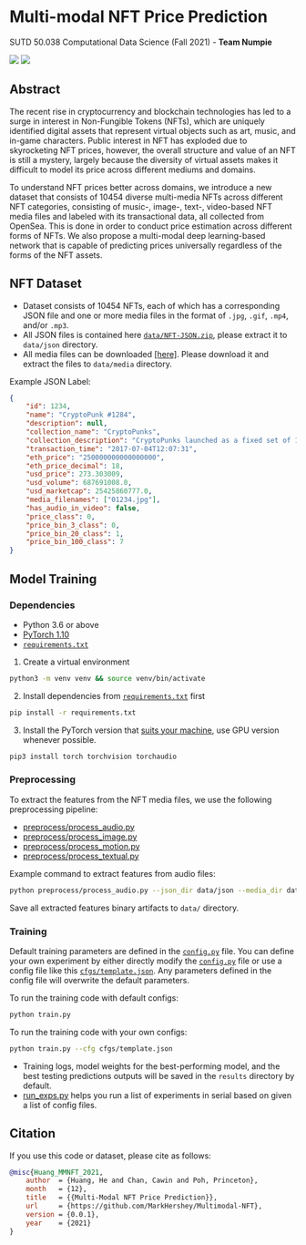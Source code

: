 # Multi-modal NFT Price Prediction

SUTD 50.038 Computational Data Science (Fall 2021) - **Team Numpie**

![](https://img.shields.io/badge/Team-Numpie-green?style=for-the-badge)
![](https://img.shields.io/github/license/MarkHershey/Multimodal-NFT?style=for-the-badge)

## Abstract

The recent rise in cryptocurrency and blockchain technologies has led to a surge in interest in Non-Fungible Tokens (NFTs), which are uniquely identified digital assets that represent virtual objects such as art, music, and in-game characters. Public interest in NFT has exploded due to skyrocketing NFT prices, however, the overall structure and value of an NFT is still a mystery, largely because the diversity of virtual assets makes it difficult to model its price across different mediums and domains.

To understand NFT prices better across domains, we introduce a new dataset that consists of 10454 diverse multi-media NFTs across different NFT categories, consisting of music-, image-, text-, video-based NFT media files and labeled with its transactional data, all collected from OpenSea. This is done in order to conduct price estimation across different forms of NFTs. We also propose a multi-modal deep learning-based network that is capable of predicting prices universally regardless of the forms of the NFT assets.

## NFT Dataset

-   Dataset consists of 10454 NFTs, each of which has a corresponding JSON file and one or more media files in the format of `.jpg`, `.gif`, `.mp4`, and/or `.mp3`.
-   All JSON files is contained here [`data/NFT-JSON.zip`](data/NFT-JSON.zip), please extract it to `data/json` directory.
-   All media files can be downloaded [[here]](https://drive.google.com/file/d/1dS4KSPYtlwGPN7uI6EQE157L5wDozX8C/view?usp=sharing). Please download it and extract the files to `data/media` directory.

Example JSON Label:

```json
{
    "id": 1234,
    "name": "CryptoPunk #1284",
    "description": null,
    "collection_name": "CryptoPunks",
    "collection_description": "CryptoPunks launched as a fixed set of 10,000 items in mid-2017 and became one of the inspirations for the ERC-721 standard. They have been featured in places like The New York Times, Christies of London, Art|Basel Miami, and The PBS NewsHour.",
    "transaction_time": "2017-07-04T12:07:31",
    "eth_price": "250000000000000000",
    "eth_price_decimal": 18,
    "usd_price": 273.303009,
    "usd_volume": 687691008.0,
    "usd_marketcap": 25425860777.0,
    "media_filenames": ["01234.jpg"],
    "has_audio_in_video": false,
    "price_class": 0,
    "price_bin_3_class": 0,
    "price_bin_20_class": 1,
    "price_bin_100_class": 7
}
```

## Model Training

### Dependencies

-   Python 3.6 or above
-   [PyTorch 1.10](https://pytorch.org/)
-   [`requirements.txt`](requirements.txt)

1. Create a virtual environment

```bash
python3 -m venv venv && source venv/bin/activate
```

2. Install dependencies from [`requirements.txt`](requirements.txt) first

```bash
pip install -r requirements.txt
```

3. Install the PyTorch version that [suits your machine](https://pytorch.org/get-started/locally/), use GPU version whenever possible.

```bash
pip3 install torch torchvision torchaudio
```

### Preprocessing

To extract the features from the NFT media files, we use the following preprocessing pipeline:

-   [preprocess/process_audio.py](preprocess/process_audio.py)
-   [preprocess/process_image.py](preprocess/process_image.py)
-   [preprocess/process_motion.py](preprocess/process_motion.py)
-   [preprocess/process_textual.py](preprocess/process_textual.py)

Example command to extract features from audio files:

```bash
python preprocess/process_audio.py --json_dir data/json --media_dir data/media --features_dim 3600
```

Save all extracted features binary artifacts to `data/` directory.

### Training

Default training parameters are defined in the [`config.py`](config.py) file. You can define your own experiment by either directly modify the [`config.py`](config.py) file or use a config file like this [`cfgs/template.json`](cfgs/template.json). Any parameters defined in the config file will overwrite the default parameters.

To run the training code with default configs:

```bash
python train.py
```

To run the training code with your own configs:

```bash
python train.py --cfg cfgs/template.json
```

-   Training logs, model weights for the best-performing model, and the best testing predictions outputs will be saved in the `results` directory by default.
-   [run_exps.py](run_exps.py) helps you run a list of experiments in serial based on given a list of config files.

## Citation

If you use this code or dataset, please cite as follows:

```bibtex
@misc{Huang_MMNFT_2021,
    author  = {Huang, He and Chan, Cawin and Poh, Princeton},
    month   = {12},
    title   = {{Multi-Modal NFT Price Prediction}},
    url     = {https://github.com/MarkHershey/Multimodal-NFT},
    version = {0.0.1},
    year    = {2021}
}
```
